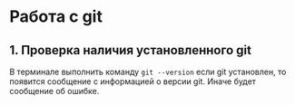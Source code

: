 # Работа с git 

## 1. Проверка наличия установленного git
В терминале выполнить команду `git --version`
если git установлен, то появится сообщение с информацией о версии git. Иначе будет сообщение об ошибке.
